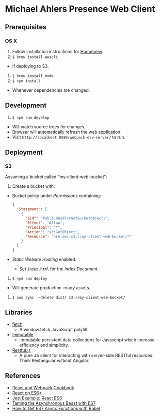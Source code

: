 # Michael Ahlers Presence Web Client

## Prerequisites

### OS X

1. Follow installation instructions for [Homebrew](http://brew.sh/).
1. `$ brew install awscli`
  - If deploying to S3.
1. `$ brew install node`
1. `$ npm install`
  - Whenever dependencies are changed.

## Development

1. `$ npm run develop`
  - Will watch source trees for changes.
  - Browser will automatically refresh the web application.
  - Visit `http://localhost:8080/webpack-dev-server/` to run.
  
## Deployment

### S3

Assuming a bucket called “my-client-web-bucket”:

1. Create a bucket with:
  - Bucket policy under _Permissions_ containing:

    ```json
    {
      "Statement": [
        {
          "Sid": "PublicReadForGetBucketObjects",
          "Effect": "Allow",
          "Principal": "*",
          "Action": "s3:GetObject",
          "Resource": "arn:aws:s3:::my-client-web-bucket/*"
        }
      ]
    }
    ```
  - _Static Website Hosting_ enabled.
    - Set `index.html` for the _Index Document_.
1. `$ npm run deploy`
  - Will generate production-ready assets.
1. `$ aws sync --delete dist/ s3://my-client-web-bucket/`
    
## Libraries

- [fetch](https://github.com/github/fetch)
  - A window.fetch JavaScript polyfill.
- [Immutable](https://facebook.github.io/immutable-js/)
  - Immutable persistent data collections for Javascript which increase efficiency and simplicity.
- [Restful.js](https://github.com/marmelab/restful.js)
  - A pure JS client for interacting with server-side RESTful resources. Think Restangular without Angular.

## References

- [React and Webpack Cookbook](http://christianalfoni.github.io/react-webpack-cookbook/)
- [React on ES6+](http://babeljs.io/blog/2015/06/07/react-on-es6-plus/)
- [Jest Example: React ES6](https://github.com/facebook/jest/tree/master/examples/react-es6)
- [Taming the Asynchronous Beast with ES7](http://pouchdb.com/2015/03/05/taming-the-async-beast-with-es7.html)
- [How to Get ES7 Async Functions with Babel](http://jbernier.com/how-to-get-es7-async-functions-with-babel)
